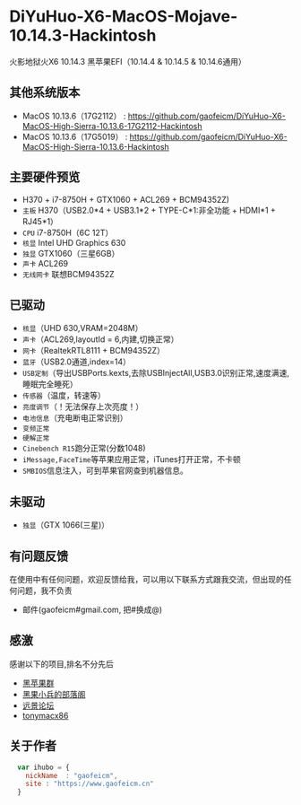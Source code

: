 # DiYuHuo-X6-MacOS-Mojave-10.14.3-Hackintosh

火影地狱火X6 10.14.3 黑苹果EFI（10.14.4 & 10.14.5 & 10.14.6通用）

## 其他系统版本
* MacOS 10.13.6（17G2112） : https://github.com/gaofeicm/DiYuHuo-X6-MacOS-High-Sierra-10.13.6-17G2112-Hackintosh
* MacOS 10.13.6（17G5019） : https://github.com/gaofeicm/DiYuHuo-X6-MacOS-High-Sierra-10.13.6-Hackintosh

## 主要硬件预览
*    H370 + i7-8750H + GTX1060 + ACL269 + BCM94352Z)
*   `主板` H370（USB2.0\*4 + USB3.1\*2 + TYPE-C\*1:非全功能 + HDMI\*1 + RJ45\*1）
*   `CPU` i7-8750H（6C 12T）
*   `核显` Intel UHD Graphics 630
*   `独显` GTX1060（三星6GB）
*   `声卡` ACL269
*   `无线网卡` 联想BCM94352Z

##  已驱动
*   `核显`（UHD 630,VRAM=2048M）
*   `声卡`（ACL269,layoutId = 6,内建,切换正常）
*   `网卡`（RealtekRTL8111 + BCM94352Z）
*   `蓝牙`（USB2.0通道,index=14）
*   `USB定制`（导出USBPorts.kexts,去除USBInjectAll,USB3.0识别正常,速度满速,睡眠完全睡死）
*   `传感器`（温度，转速等）
*   `亮度调节`（！无法保存上次亮度！）
*   `电池信息`（充电断电正常识别）
*   `变频正常`
*   `硬解正常`
*   `Cinebench R15`跑分正常(分数1048)
*   `iMessage,FaceTime`等苹果应用正常，iTunes打开正常，不卡顿
*   `SMBIOS`信息注入，可到苹果官网查到机器信息。

##  未驱动
*   `独显`（GTX 1066(三星)）

## 有问题反馈
在使用中有任何问题，欢迎反馈给我，可以用以下联系方式跟我交流，但出现的任何问题，我不负责

* 邮件(gaofeicm#gmail.com, 把#换成@)

## 感激
感谢以下的项目,排名不分先后

* [黑苹果群](https://im.qq.com/) 
* [黑果小兵的部落阁](https://blog.daliansky.net/)
* [远景论坛](http://bbs.pcbeta.com/)
* [tonymacx86](https://www.tonymacx86.com)

## 关于作者

```javascript
  var ihubo = {
    nickName  : "gaofeicm",
    site : "https://www.gaofeicm.cn"
  }
```
